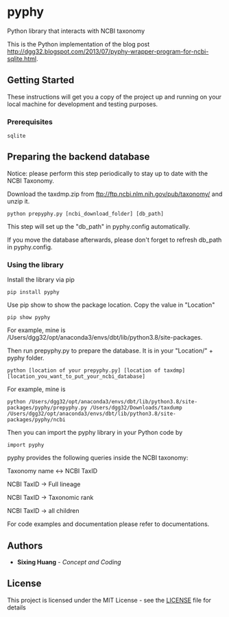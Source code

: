 # pyphy
Python library that interacts with NCBI taxonomy 

This is the Python implementation of the blog post http://dgg32.blogspot.com/2013/07/pyphy-wrapper-program-for-ncbi-sqlite.html.

## Getting Started

These instructions will get you a copy of the project up and running on your local machine for development and testing purposes.

### Prerequisites


 
```
sqlite
```


## Preparing the backend database

Notice: please perform this step periodically to stay up to date with the NCBI Taxonomy.

Download the taxdmp.zip from ftp://ftp.ncbi.nlm.nih.gov/pub/taxonomy/ and unzip it.

```
python prepyphy.py [ncbi_download_folder] [db_path]
```

This step will set up the "db_path" in pyphy.config automatically.

If you move the database afterwards, please don't forget to refresh db_path in pyphy.config.


### Using the library

Install the library via pip

```
pip install pyphy
```

Use pip show to show the package location. Copy the value in "Location"

```
pip show pyphy 
```

For example, mine is /Users/dgg32/opt/anaconda3/envs/dbt/lib/python3.8/site-packages.

Then run prepyphy.py to prepare the database. It is in your "Location/" + pyphy folder.
```
python [location of your prepyphy.py] [location of taxdmp] [location_you_want_to_put_your_ncbi_database]

```

For example, mine is 

```
python /Users/dgg32/opt/anaconda3/envs/dbt/lib/python3.8/site-packages/pyphy/prepyphy.py /Users/dgg32/Downloads/taxdump /Users/dgg32/opt/anaconda3/envs/dbt/lib/python3.8/site-packages/pyphy/ncbi

```


Then you can import the pyphy library in your Python code by


```
import pyphy
```

pyphy provides the following queries inside the NCBI taxonomy:

Taxonomy name <-> NCBI TaxID

NCBI TaxID -> Full lineage

NCBI TaxID -> Taxonomic rank

NCBI TaxID -> all children

For code examples and documentation please refer to documentations.


## Authors

* **Sixing Huang** - *Concept and Coding*

## License

This project is licensed under the MIT License - see the [LICENSE](LICENSE) file for details


